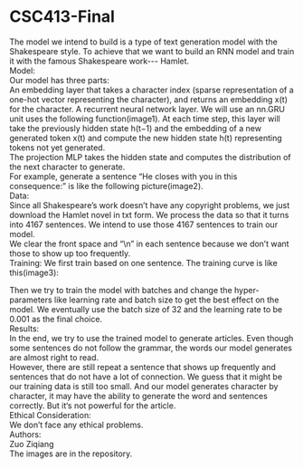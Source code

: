 # CSC413-Final
The model we intend to build is a type of text generation model with the Shakespeare style. To achieve that we want to build an RNN model and train it with the famous Shakespeare work--- Hamlet.<br />
Model:<br />
Our model has three parts:<br />
An embedding layer that takes a character index (sparse representation of a one-hot vector representing the character), and returns an embedding x(t) for the character.
A recurrent neural network layer. We will use an nn.GRU unit uses the following function(image1). At each time step, this layer will take the previously hidden state h(t−1) and the embedding of a new generated token x(t) and compute the new hidden state h(t) representing tokens not yet generated.<br />
The projection MLP takes the hidden state and computes the distribution of the next character to generate.<br />
For example, generate a sentence “He closes with you in this consequence:” is like the following picture(image2).<br />
Data:<br />
Since all Shakespeare’s work doesn’t have any copyright problems, we just download the Hamlet novel in txt form. We process the data so that it turns into 4167 sentences. We intend to use those 4167 sentences to train our model.<br />
We clear the front space and “\n” in each sentence because we don’t want those to show up too frequently.<br />
Training:
We first train based on one sentence. The training curve is like this(image3): <br />

Then we try to train the model with batches and change the hyper-parameters like learning rate and batch size to get the best effect on the model.
We eventually use the batch size of 32 and the learning rate to be 0.001 as the final choice.<br />
Results:  <br />
In the end, we try to use the trained model to generate articles. Even though some sentences do not follow the grammar, the words our model generates are almost right to read. <br />
However, there are still repeat a sentence that shows up frequently and sentences that do not have a lot of connection. We guess that it might be our training data is still too small. And our model generates character by character, it may have the ability to generate the word and sentences correctly. But it‘s not powerful for the article.<br />
Ethical Consideration:<br />
We don’t face any ethical problems.<br />
Authors:<br />
Zuo Ziqiang  <br />
The images are in the repository.<br />
